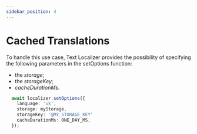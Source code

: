 ```yaml
---
sidebar_position: 4
---
```


# Cached Translations

To handle this use case, Text Localizer provides the possibility of specifying the following parameters in the setOptions function:

- the _storage_;
- the _storageKey_;
- _cacheDurationMs_.

```ts
  await localizer.setOptions({
    language: 'uk',
    storage: myStorage,
    storageKey: '@MY_STORAGE_KEY'
    cacheDurationMs: ONE_DAY_MS,
  });
```
